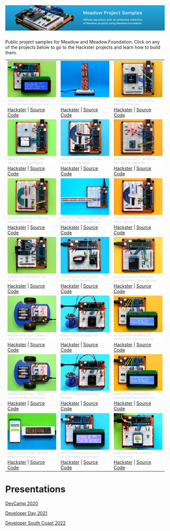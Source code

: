 <img src="Design/banner.jpg" style="margin-bottom:10px" />

Public project samples for Meadow and Meadow.Foundation. Click on any of the projects below to go to the Hackster projects and learn how to build them.

<table>    
    <tr>
        <td>
            <img src="Design/WifiWeatherClock.png"/><br/>
            <a href="https://www.hackster.io/wilderness-labs/make-a-meadow-indoor-outdoor-temperature-weather-desk-clock-463839">Hackster</a> | <a href="Source/Hackster/WifiWeatherClock/">Source Code</a>
        </td>        
        <td>
            <img src="Design/WifiClock.png"/><br/>
            <a href="https://www.hackster.io/wilderness-labs/build-a-wifi-connected-clock-using-meadow-e0c6b6">Hackster</a> | <a href="Source/Hackster/WifiClock/">Source Code</a>
        </td>
        <td>
            <img src="Design/MorseCodeTrainer.png"/><br/>
            <a href="https://www.hackster.io/wilderness-labs/train-your-morse-code-spelling-skills-with-meadow-3f2d9e">Hackster</a> | <a href="Source/Hackster/MorseCodeTrainer/">Source Code</a>
        </td>        
    </tr>
    <tr>
        <td>
            <img src="Design/WifiWeather.png"/><br/>
            <a href="https://www.hackster.io/wilderness-labs/weather-station-using-public-web-service-using-meadow-e47765">Hackster</a> | <a href="Source/Hackster/WifiWeather/">Source Code</a>
        </td>
        <td>
            <img src="Design/RotaryLedBar.png"/><br/>
            <a href="https://www.hackster.io/wilderness-labs/control-a-ledbar-using-a-rotary-encoder-with-meadow-30efeb">Hackster</a> | <a href="Source/Hackster/RotaryLedBar/">Source Code</a>
        </td>                
        <td>
            <img src="Design/RotationDetector.png"/><br/>
            <a href="https://www.hackster.io/wilderness-labs/make-a-basic-level-with-an-mpu6050-four-leds-and-meadow-53a883">Hackster</a> | <a href="Source/Hackster/RotationDetector/">Source Code</a>
        </td>
    </tr>
    <tr>
        <td>
            <img src="Design/McpLeds.png"/><br/>
            <a href="https://www.hackster.io/wilderness-labs/expanding-io-ports-on-meadow-with-an-mcp23008-23a512">Hackster</a> | <a href="Source/Hackster/McpLeds/">Source Code</a>
        </td>
        <td>
            <img src="Design/MerryXmasLights.png"/><br/>
            <a href="https://www.hackster.io/wilderness-labs/build-smart-holiday-lights-with-rgb-led-strips-using-meadow-1b0f53">Hackster</a> | <a href="Source/Hackster/MerryXmasLights/">Source Code</a>
        </td>
        <td>
            <img src="Design/ShiftRegisterLeds.png"/><br/>
            <a href="https://www.hackster.io/wilderness-labs/expanding-io-ports-of-a-meadow-with-a-74hc595-dde681">Hackster</a> | <a href="Source/Hackster/ShiftRegisterLeds/">Source Code</a>
        </td>
    </tr>
    <tr>
        <td>
            <img src="Design/RadioPlayer.png"/><br/>
            <a href="https://www.hackster.io/wilderness-labs/build-an-fm-radio-player-with-meadow-8c0a63">Hackster</a> | <a href="Source/Hackster/RadioPlayer/">Source Code</a>
        </td>
        <td>
            <img src="Design/RotaryServo.png"/><br/>
            <a href="https://www.hackster.io/wilderness-labs/control-a-servo-with-a-rotary-encoder-using-meadow-47c003">Hackster</a> | <a href="Source/Hackster/RotaryServo/">Source Code</a>
        </td>
        <td>
            <img src="Design/MeadowMenu.png"/><br/>
            <a href="https://www.hackster.io/wilderness-labs/build-an-interactive-menu-with-textdisplaymenu-using-meadow-218884">Hackster</a> | <a href="Source/Hackster/MeadowMenu/">Source Code</a>
        </td>    
    </tr>
    <tr>
    <td>
        <img src="Design/RoverLed.png"/><br/>
            <a href="https://www.hackster.io/wilderness-labs/meadow-rover-part-1-motor-control-with-directional-leds-85107d">Hackster</a> | <a href="Source/Hackster/Rover/RoverLed">Source Code</a>
        </td>
        <td>
            <img src="Design/ObstacleRadar.png"/><br/>
            <a href="https://www.hackster.io/wilderness-labs/build-an-obstacle-radar-with-meadow-d9bf2e">Hackster</a> | <a href="Source/Hackster/ObstacleRadar/">Source Code</a>
        </td>
        <td>
            <img src="Design/MeadowClock.png"/><br/>
            <a href="https://www.hackster.io/wilderness-labs/build-a-clock-with-meadow-s-onboard-real-time-clock-chip-2b1f85">Hackster</a> | <a href="Source/Hackster/MeadowClock/">Source Code</a>
        </td>
    </tr>
    <td>
        <img src="Design/RoverLed.png"/><br/>
            <a href="https://www.hackster.io/wilderness-labs/meadow-rover-part-1-motor-control-with-directional-leds-85107d">Hackster</a> | <a href="Source/Hackster/Rover/RoverLed">Source Code</a>
        </td>
        <td>
            <img src="Design/ObstacleRadar.png"/><br/>
            <a href="https://www.hackster.io/wilderness-labs/build-an-obstacle-radar-with-meadow-d9bf2e">Hackster</a> | <a href="Source/Hackster/ObstacleRadar/">Source Code</a>
        </td>
        <td>
            <img src="Design/MeadowClock.png"/><br/>
            <a href="https://www.hackster.io/wilderness-labs/build-a-clock-with-meadow-s-onboard-real-time-clock-chip-2b1f85">Hackster</a> | <a href="Source/Hackster/MeadowClock/">Source Code</a>
        </td>
    </tr>
    <tr>
        <td>
            <img src="Design/OnAir.png"/><br/>
            <a href="https://www.hackster.io/wilderness-labs/make-your-own-onair-sign-with-meadow-and-xamarin-ea0c9e">Hackster</a> | <a href="https://github.com/WildernessLabs/OnAir_Sign">Source Code</a>
        </td>
        <td>
            <img src="Design/ChristmasCountdown.png"/><br/>
            <a href="https://www.hackster.io/wilderness-labs/wifi-christmas-countdown-timer-w-an-lcd-display-and-meadow-e4cf9c">Hackster</a> | <a href="Source/Hackster/ChristmasCountdown/">Source Code</a>
        </td>
        <td>
            <img src="Design/PlantMonitor.png"/><br/>
            <a href="https://www.hackster.io/wilderness-labs/build-your-own-plant-monitor-using-meadow-5a4b6c">Hackster</a> | <a href="Source/Hackster/PlantMonitor/">Source Code</a>
        </td>        
    </tr>
</table>

# Presentations

[DevCamp 2020](source/DevCamp%202020/)

[Developer Day 2021](sources/DeveloperDat2021/)

[Developer South Coast 2022](sources/DeveloperSouthCoast/)
